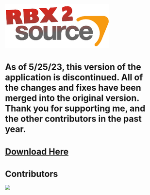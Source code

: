 # ![rbx2source](Resources/Images/smallRbx2SourceLogo.png)
# As of 5/25/23, this version of the application is discontinued. All of the changes and fixes have been merged into the original version. Thank you for supporting me, and the other contributors in the past year. 
# [Download Here](https://github.com/MaximumADHD/Rbx2Source/releases/latest/download/Rbx2Source.exe)

# Contributors
<a href="https://github.com/LockpickInteractive/Rbx2Source/graphs/contributors">
  <img src="https://contrib.rocks/image?repo=LockpickInteractive/Rbx2Source" />
</a>
